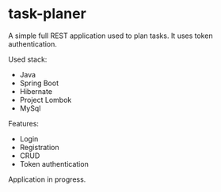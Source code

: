 # task-planer

A simple full REST application used to plan tasks. It uses token authentication.

Used stack:
* Java
* Spring Boot
* Hibernate
* Project Lombok
* MySql

Features:
* Login
* Registration
* CRUD
* Token authentication

Application in progress.

